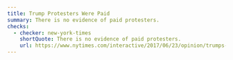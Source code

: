 ```yaml
---
title: Trump Protesters Were Paid
summary: There is no evidence of paid protesters.
checks:
  - checker: new-york-times
    shortQuote: There is no evidence of paid protesters.
    url: https://www.nytimes.com/interactive/2017/06/23/opinion/trumps-lies.html
---
```

